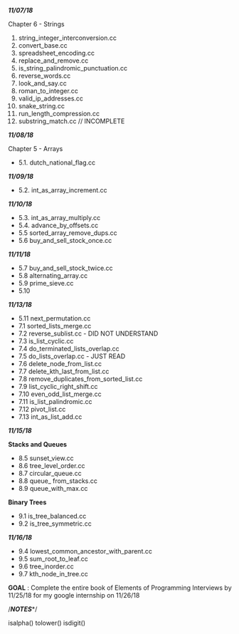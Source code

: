 _**11/07/18**_

Chapter 6 - Strings
1. string_integer_interconversion.cc
2. convert_base.cc
3. spreadsheet_encoding.cc
4. replace_and_remove.cc
5. is_string_palindromic_punctuation.cc
6. reverse_words.cc
7. look_and_say.cc
8. roman_to_integer.cc
9. valid_ip_addresses.cc
10. snake_string.cc
11. run_length_compression.cc
12. substring_match.cc // INCOMPLETE

_**11/08/18**_

Chapter 5 - Arrays
* 5.1. dutch_national_flag.cc

_**11/09/18**_

* 5.2. int_as_array_increment.cc

_**11/10/18**_

* 5.3. int_as_array_multiply.cc
* 5.4. advance_by_offsets.cc
* 5.5 sorted_array_remove_dups.cc
* 5.6 buy_and_sell_stock_once.cc

_**11/11/18**_

* 5.7 buy_and_sell_stock_twice.cc
* 5.8 alternating_array.cc
* 5.9 prime_sieve.cc
* 5.10

_**11/13/18**_
* 5.11 next_permutation.cc
* 7.1 sorted_lists_merge.cc
* 7.2 reverse_sublist.cc - DID NOT UNDERSTAND
* 7.3 is_list_cyclic.cc
* 7.4 do_terminated_lists_overlap.cc
* 7.5 do_lists_overlap.cc  - JUST READ
* 7.6 delete_node_from_list.cc
* 7.7 delete_kth_last_from_list.cc
* 7.8 remove_duplicates_from_sorted_list.cc
* 7.9 list_cyclic_right_shift.cc
* 7.10 even_odd_list_merge.cc
* 7.11 is_list_palindromic.cc
* 7.12 pivot_list.cc
* 7.13 int_as_list_add.cc

_**11/15/18**_

**Stacks and Queues**
* 8.5 sunset_view.cc
* 8.6 tree_level_order.cc
* 8.7 circular_queue.cc
* 8.8 queue_  from_stacks.cc
* 8.9 queue_with_max.cc

**Binary Trees**
* 9.1 is_tree_balanced.cc
* 9.2 is_tree_symmetric.cc

_**11/16/18**_
* 9.4 lowest_common_ancestor_with_parent.cc
* 9.5 sum_root_to_leaf.cc
* 9.6 tree_inorder.cc
* 9.7 kth_node_in_tree.cc

**GOAL** : Complete the entire book of Elements of Programming Interviews by 11/25/18 for my google
        internship on 11/26/18


/***********NOTES************/

isalpha()
tolower()
isdigit()